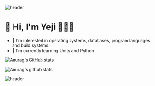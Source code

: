 ![header](https://capsule-render.vercel.app/api?type=soft&color=auto&height=20&section=header&text=)


# 👋 Hi, I'm Yeji  👨🏻‍💻
- 👀 I’m interested in operating systems, databases, program languages and build systems.
- 🌱 I’m currently learning Unity and Python

<!---
ellen310/ellen310 is a ✨ special ✨ repository because its `README.md` (this file) appears on your GitHub profile.
You can click the Preview link to take a look at your changes.
--->
<!--뱃지들 넣기
# Skills
--->

[![Anurag's GitHub stats](https://github-readme-stats.vercel.app/api?username=ellen310)](https://github.com/anuraghazra/github-readme-stats)

![Anurag's github stats](https://github-readme-stats.vercel.app/api?username=Yeji&show_icons=true&theme=radical) 

![header](https://capsule-render.vercel.app/api?type=soft&color=auto&height=20&section=header&text=)
